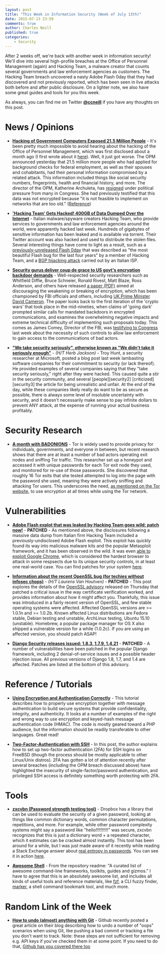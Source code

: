 ```yaml
---
layout: post
title: "This Week in Information Security (Week of July 13th)"
date: 2015-07-13 23:59
comments: true
author: Charles Neill
published: true
categories:
    - Security
---
```


After 2 weeks off, we're back with another week in information security! We'll dive into several high-profile breaches at the Office of Personnel Management (again) and Hacking Team, a malware creator that counts several governments and law enforcement agencies as customers. The Hacking Team breach uncovered a nasty Adobe Flash 0day that they had discovered and not previously reported, which has been seen in live attacks both before and after public disclosure. On a lighter note, we also have some great guides and tools for you this week.

As always, you can find me on Twitter [__@ccneill__][twitter] if you have any thoughts on this post.

<!-- more -->

# News / Opinions

- [__Hacking of Government Computers Exposed 21.5 Million People__][opm] - It's been pretty much impossible to avoid hearing about the hacking of the Office of Personnel Management, which was first disclosed about a month ago (I first wrote about it [here][twiis_jun15]). Well, it just got worse. The OPM announced yesterday that 21.5 million more people who had applied for background checks for federal employment, as well as their spouses and cohabitants, had their personal information compromised by a related attack. This information included things like social security numbers, fingerprints, health and financial history, and more. The director of the OPM, Katherine Archuleta, has [resigned][opm_resignation] under political pressure from many in Congress. She had previously testified that this data was not encrypted because "it is not feasible to implement on networks that are too old." ([Reference][opm_encryption])

- [__'Hacking Team' Gets Hacked! 400GB of Data Dumped Over the Internet__][hackingteam] - Italian malware/spyware creators Hacking Team, who provide services to governments and law enforcement agencies around the world, were apparently hacked last week. Hundreds of gigabytes of sensitive information has been leaked and is available via torrent. Their Twitter account was also hacked and used to distribute the stolen files. Several interesting things have come to light as a result, such as a [previously-unreleased Flash 0day][hackingteam_flash] that was described as "the most beautiful Flash bug for the last four years" by a member of Hacking Team, and a [BGP hijacking attack][hackingteam_bgp] carried out by an Italian ISP.

- [__Security gurus deliver coup de grace to US govt's encryption backdoor demands__][crypto_wars] - Well-respected security researchers such as Whitfield Diffie, Bruce Schneier, Ronald Rivest, Matt Blaze, Ross Anderson, and others have released [a paper (PDF)][crypto_wars_paper] aimed at discouraging the weakening or breaking of encryption, which has been championed by FBI officials and others, including [UK Prime Minister David Cameron][crypto_wars_cameron]. The paper looks back to the first iteration of the 'crypto wars' that took place in the mid-nineties, when claims of 'going dark' prompted similar calls for mandated backdoors in encrypted communications, and examines the overwhelming negative impacts and extreme technical difficulty of implementing such proposals today. This comes as James Comey, Director of the FBI, was [testifying to Congress][crypto_wars_comey] last week about the necessity of such controls to allow law enforcement to gain access to the communications of bad actors.

- [__"We take security seriously", otherwise known as "We didn't take it seriously enough"__][serious] - _(H/T Herb Jackson)_ - Troy Hunt, a security researcher at Microsoft, posted a blog post last week lambasting software companies for their commitment to security (or lack thereof). He provided examples of several companies saying that they "take security seriously," right after they were hacked. This caused quite a stir in the security community, and several [people][security2] [criticized][security3] the article for being unrealistic and unfair. At the end of the day, while these companies likely really do want to be as secure as possible, there is always some level of insoluble uncertainty with security, and it doesn't necessarily make sense to pay infinite dollars to prevent ANY attack, at the expense of running your actual business profitably.

# Security Research

- [__A month with BADONIONS__][badonions] - Tor is widely used to provide privacy for individuals, governments, and everyone in between, but recent research shows that there are at least a number of bad actors operating exit nodes and sniffing Tor traffic. This researcher set up a honeypot and accessed it with unique passwords for each Tor exit node they used, and monitored for re-use of those passwords. She discovered that roughly 16 Tor exits that she tested attempted to log into the page with the password she used, meaning they were actively sniffing and attacking Tor users. This underscores the need, [as mentioned on the Tor website][tor_disclaimer], to use encryption at all times while using the Tor network.

# Vulnerabilities

- [__Adobe Flash explot that was leaked by Hacking Team goes wild; patch now!__][flash_0day] - __PATCHED__ - As mentioned above, the disclosures following a massive data dump from Italian firm Hacking Team included a previously-undisclosed Adobe Flash exploit. This exploit has quickly found its way into malicious malware kits and the popular Metasploit framework, and it has been observed in the wild. It was even [able to exploit Google Chrome][flash_0day_chrome], which is considered the hardest browser to attack in some respsects due to its unique security controls, in at least one real-world case. You can find patches for your system [here][flash_0day_patches].

- [__Information about the recent OpenSSL bug (for techies without infosec chops)__][openssl_post] - _(H/T Laurens Van Houtven)_ - __PATCHED__ - This post explores the details of the [OpenSSL advisory][openssl_advisory] released on Thursday that patched a critical issue in the way certificate verification worked, and provides information about how it might affect you. Thankfully, this issue was introduced in a fairly recent version of OpenSSL, and few stable operating systems were affected. Affected OpenSSL versions are >= 1.0.1n and >= 1.0.2b. Known affected Linux distributions are Fedora stable, Debian testing and unstable, ArchLinux testing, Ubuntu 15.10 (unstable). Homebrew, a popular package manager for OS X also shipped a vulnerable version for a while (1.0.2c). If you are using an affected version, you should patch ASAP!

- [__Django Security releases issued: 1.8.3, 1.7.9, 1.4.21__][django] - __PATCHED__ - A number of vulnerabilities have been patched in the popular Django framework, including 2 denial-of-service issues and a possible header injection issue. All previous versions of Django 1.8, 1.7, and 1.4 are affected. Patches are listed at the bottom of this advisory.

# Reference / Tutorials

- [__Using Encryption and Authentication Correctly__][enc_and_auth] - This tutorial describes how to properly use encryption together with message authentication to build secure systems that provide confidentiality, integrity, and authenticity. It looks at a number of examples of the right and wrong way to use encryption and keyed-hash message authentication code (HMAC). The code is mostly geared toward a PHP audience, but the information should be readily transferable to other languages. Great read!

- [__Two-Factor-Authentication with SSH__][ssh_mfa] - In this post, the author explains how to set up two-factor authentication (2FA) for SSH logins on FreeBSD (though the process should be mostly applicable to other Linux/Unix distros). 2FA has gotten a lot of attention recently after several breaches (including the OPM breach discussed above) have highlighted the insecurity of single-factor/password authentication, and privileged SSH access is definitely something worth protecting with 2FA.

# Tools

- [__zxcvbn (Password strength testing tool)__][zxcvbn] - Dropbox has a library that can be used to evaluate the security of a given password, looking at things like common dictionary words, common character permutations, repetitions, and more. For example, while other password complexity systems might say a password like "hello!!!!!!!!!!" was secure, zxcvbn recognizes that this is just a dictionary word + a repeated character, which it estimates can be cracked almost instantly. This tool has been around for a while, but I was just made aware of it recently while reading a Stack Exchange answer about [real entropy in passwords][entropy]. You can see it in action [here][zxcvbn_demo].

- [__Awesome Shell__][awesome_shell] - From the repository readme: "A curated list of awesome command-line frameworks, toolkits, guides and gizmos." I have to agree that this is an absolutely awesome list, and includes all kinds of useful tools and reference materials, like [fzf][fzf], a CLI fuzzy finder, [marker][marker], a shell command bookmark tool, and much more.

# Random Link of the Week

- [__How to undo (almost) anything with Git__][git_fix] - Github recently posted a great article on their blog describing how to undo a number of "oops" scenarios when using Git, like pushing a bad commit or tracking a file you don't want to track. Note: these steps are not sufficient for removing e.g. API keys if you've checked them in at some point. If you need to do that, [Github has you covered there too][github_fix]

[twitter]: https://twitter.com/ccneill

[opm]: http://www.nytimes.com/2015/07/10/us/office-of-personnel-management-hackers-got-data-of-millions.html?_r=0
[twiis_jun15]: https://developer.rackspace.com/blog/this-week-in-infosec-jun-15/
[opm_resignation]: http://www.nytimes.com/2015/07/11/us/katherine-archuleta-director-of-office-of-personnel-management-resigns.html
[opm_encryption]: http://arstechnica.com/security/2015/06/encryption-would-not-have-helped-at-opm-says-dhs-official/
[serious]: http://www.troyhunt.com/2015/07/we-take-security-seriously-otherwise.html?m=1
[serious2]: https://www.lvh.io/posts/they-do-take-security-seriously.html
[serious3]: https://news.ycombinator.com/item?id=9834099
[hackingteam]: http://thehackernews.com/2015/07/Italian-hacking-team-software.html
[hackingteam_flash]: http://thehackernews.com/2015/07/flash-zero-day-vulnerability.html
[hackingteam_bgp]: http://blog.bofh.it/id_456
[crypto_wars]: http://www.theregister.co.uk/2015/07/08/security_giants_publish_paper_destroying_government_encryption_plans/
[crypto_wars_paper]: http://dspace.mit.edu/bitstream/handle/1721.1/97690/MIT-CSAIL-TR-2015-026.pdf?sequence=8
[crypto_wars_cameron]: http://www.businessinsider.com/bruce-schneier-david-cameron-proposed-encryption-ban-destroy-the-internet-2015-7
[crypto_wars_comey]: https://www.eff.org/deeplinks/2015/07/fbis-revival-crypto-wars-part-ii-continues-two-hearings-congress

[badonions]: https://chloe.re/2015/06/20/a-month-with-badonions/
[tor_disclaimer]: https://www.torproject.org/download/download-easy.html.en#warning

[openssl_post]: https://www.lvh.io/posts/todays-openssl-bug-for-techies-without-infosec-chops.html
[openssl_advisory]: https://www.openssl.org/news/secadv_20150709.txt
[django]: https://www.djangoproject.com/weblog/2015/jul/08/security-releases/
[flash_0day]: http://arstechnica.com/security/2015/07/adobe-flash-exploit-that-was-leaked-by-hacking-team-goes-wild-patch-now/
[flash_0day_chrome]: http://arstechnica.com/security/2015/07/hacking-teams-flash-0day-potent-enough-to-infect-actual-chrome-user/
[flash_0day_patches]: https://www.adobe.com/products/flashplayer/distribution3.html

[enc_and_auth]: https://paragonie.com/blog/2015/05/using-encryption-and-authentication-correctly?resubmit=true
[ssh_mfa]: http://sysconfig.org.uk/two-factor-authentication-with-ssh.html

[zxcvbn]: https://github.com/dropbox/zxcvbn
[entropy]: http://security.stackexchange.com/questions/92726/how-secure-is-snowdens-margaretthatcheris110sexy-password
[zxcvbn_demo]: https://dl.dropboxusercontent.com/u/209/zxcvbn/test/index.html
[awesome_shell]: https://github.com/alebcay/awesome-shell
[fzf]: https://github.com/junegunn/fzf
[marker]: https://github.com/pindexis/marker

[git_fix]: https://github.com/blog/2019-how-to-undo-almost-anything-with-git
[github_fix]: https://help.github.com/articles/remove-sensitive-data/
